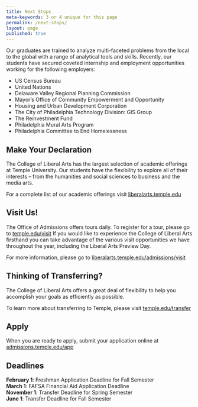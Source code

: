 ```yaml
---
title: Next Stops
meta-keywords: 3 or 4 unique for this page
permalink: /next-stops/
layout: page
published: true
---
```

Our graduates are trained to analyze multi-faceted problems from the local to the global with a range of analytical tools and skills. Recently, our students have secured coveted internship and employment opportunities working for the following employers:

- US Census Bureau
- United Nations
- Delaware Valley Regional Planning Commission
- Mayor’s Office of Community Empowerment and Opportunity
- Housing and Urban Development Corporation
- The City of Philadelphia Technology Division: GIS Group
- The Reinvestment Fund
- Philadelphia Mural Arts Program
- Philadelphia Committee to End Homelessness

## Make Your Declaration

The College of Liberal Arts has the largest selection of academic offerings at Temple University. Our students have the flexibility to explore all of their interests – from the humanities and social sciences to business and the media arts.

For a complete list of our academic offerings visit [liberalarts.temple.edu](http://liberalarts.temple.edu)

## Visit Us!

The Office of Admissions offers tours daily. To register for a tour, please go to [temple.edu/visit](http://temple.edu/visit) If you would like to experience the College of Liberal Arts firsthand you can take advantage of the various visit opportunities we have throughout the year, including the Liberal Arts Preview Day.

For more information, please go to [liberalarts.temple.edu/admissions/visit](http://liberalarts.temple.edu/admissions/visit)

## Thinking of Transferring?

The College of Liberal Arts offers a great deal of flexibility to help you accomplish your goals as efficiently as possible.

To learn more about transferring to Temple, please visit [temple.edu/transfer](http://temple.edu/transfer)

## Apply

When you are ready to apply, submit your application online at [admissions.temple.edu/app](http://admissions.temple.edu/app)

## Deadlines

**February 1**: Freshman Application Deadline for Fall Semester<br/>
**March 1**: FAFSA Financial Aid Application Deadline<br/>
**November 1**: Transfer Deadline for Spring Semester<br/>
**June 1**: Transfer Deadline for Fall Semester<br/>
